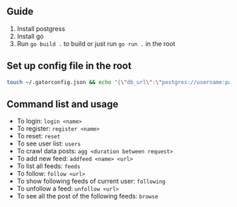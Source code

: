 ## Guide

1. Install postgress
2. Install go
3. Run `go build .` to build or just run `go run .` in the root

## Set up config file in the root

```bash
touch ~/.gatorconfig.json && echo "{\"db_url\":\"postgres://username:password@localhost:5432/db_name?sslmode=disable\"}" > ~/.gatorconfig.json
```

## Command list and usage

- To login: `login <name>`
- To register: `register <name>`
- To reset: `reset`
- To see user list: `users`
- To crawl data posts: `agg <duration between request>`
- To add new feed: `addfeed <name> <url>`
- To list all feeds: `feeds`
- To follow: `follow <url>`
- To show following feeds of current user: `following`
- To unfollow a feed: `unfollow <url>`
- To see all the post of the following feeds: `browse`